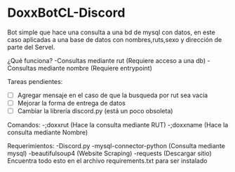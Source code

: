 # DoxxBotCL-Discord
Bot simple que hace una consulta a una bd de mysql con datos, en este caso aplicadas a una base de datos con nombres,ruts,sexo y dirección de parte del Servel.

¿Qué funciona?
-Consultas mediante rut (Requiere acceso a una db)
-Consultas mediante nombre (Requiere entrypoint)

Tareas pendientes:
- [ ] Agregar mensaje en el caso de que la busqueda por rut sea vacía
- [ ] Mejorar la forma de entrega de datos
- [ ] Cambiar la librería discord.py (está un poco obsoleta)

Comandos:
-;doxxrut (Hace la consulta mediante RUT)
-;doxxname (Hace la consulta mediante Nombre)

Requerimientos: 
-Discord.py 
-mysql-connector-python (Consulta mediante mysql)
-beautifulsoup4 (Website Scraping)
-requests (Descargar sitio)
Encuentra todo esto en el archivo requirements.txt para ser instalado

